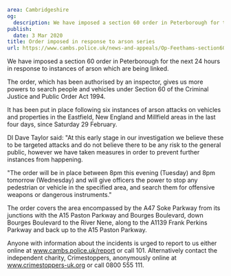 ```yaml
area: Cambridgeshire
og:
  description: We have imposed a section 60 order in Peterborough for the next 24 hours in response to instances of arson which are being linked.
publish:
  date: 3 Mar 2020
title: Order imposed in response to arson series
url: https://www.cambs.police.uk/news-and-appeals/Op-Feethams-section60
```

We have imposed a section 60 order in Peterborough for the next 24 hours in response to instances of arson which are being linked.

The order, which has been authorised by an inspector, gives us more powers to search people and vehicles under Section 60 of the Criminal Justice and Public Order Act 1994.

It has been put in place following six instances of arson attacks on vehicles and properties in the Eastfield, New England and Millfield areas in the last four days, since Saturday 29 February.

DI Dave Taylor said: "At this early stage in our investigation we believe these to be targeted attacks and do not believe there to be any risk to the general public, however we have taken measures in order to prevent further instances from happening.

"The order will be in place between 8pm this evening (Tuesday) and 8pm tomorrow (Wednesday) and will give officers the power to stop any pedestrian or vehicle in the specified area, and search them for offensive weapons or dangerous instruments."

The order covers the area encompassed by the A47 Soke Parkway from its junctions with the A15 Paston Parkway and Bourges Boulevard, down Bourges Boulevard to the River Nene, along to the A1139 Frank Perkins Parkway and back up to the A15 Paston Parkway.

Anyone with information about the incidents is urged to report to us either online at www.cambs.police.uk/report or call 101. Alternatively contact the independent charity, Crimestoppers, anonymously online at www.crimestoppers-uk.org or call 0800 555 111.
